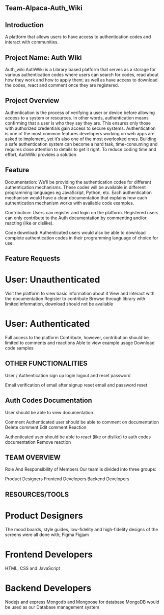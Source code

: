 ## Team-Alpaca-Auth_Wiki

## Introduction

A platform that allows users to have access to authentication codes and interact with communities.

## Project Name: Auth Wiki

Auth_wiki AuthWiki is a Library based platform that serves as a storage for various authentication codes where users can search for codes, read about how they work and how to apply them; as well as have access to download the codes, react and comment once they are registered.

## Project Overview

Authentication is the process of verifying a user or device before allowing access to a system or resources. 
In other words, authentication means confirming that a user is who they say they are. This ensures only those with authorized credentials gain access to secure systems.
Authentication is one of the most common features developers working on web apps are asked to implement, yet it’s also one of the most overlooked ones. 
Building a safe authentication system can become a hard task, time-consuming and requires close attention to details to get it right. To reduce coding time and effort, AuthWiki provides a solution.

## Feature
Documentation:
We’ll be providing the authentication codes for different authentication mechanisms. 
These codes will be available in different programming languages eg JavaScript, Python, etc. 
Each authentication mechanism would have a clear documentation that explains how each authentication mechanism works with available code examples.

Contribution:
Users can register and login on the platform. Registered users can only contribute to the Auth documentation by commenting and/or reacting (like or dislike).

Code download:
Authenticated users would also be able to download complete authentication codes in their programming language of choice for use.


## Feature Requests

# User: Unauthenticated

Visit the platform to view basic information about it
View and Interact with the documentation
Register to contribute
Browse through library with limited information, download should not be available

# User: Authenticated
Full access to the platform
Contribute, however, contribution should be limited to comments and reactions
Able to view example usage
Download code samples


## OTHER FUNCTIONALITIES

User / Authentication
sign up
login
logout and 
reset password

Email
verification of email after signup
reset email and password reset

## Auth Codes Documentation
User should be able to view documentation

Comment
Authenticated user should be able to comment on documentation
Delete comment
Edit comment
Reaction

Authenticated user should be able to react (like or dislike) to auth codes documentation
Remove reaction

## TEAM OVERVIEW
Role And Responsibility of Members Our team is divided into three groups:

Product Designers
Frontend Developers
Backend Developers

## RESOURCES/TOOLS
# Product Designers
The mood boards, style guides, low-fidelity and high-fidelity designs of the screens were all done with;
Figma
Figjam

# Frontend Developers
HTML, CSS and JavaScript

# Backend Developers
Nodejs and express 
Mongodb and Mongoose for database
MongoDB would be used as our Database management system
